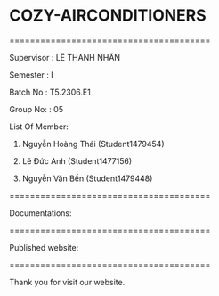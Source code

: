 <h1>COZY-AIRCONDITIONERS</h1>

=======================================

Supervisor : LÊ THANH NHÂN

Semester : I

Batch No : T5.2306.E1

Group No: : 05

List Of Member:

  1. Nguyễn Hoàng Thái (Student1479454)

  2. Lê Đức Anh (Student1477156)

  3. Nguyễn Văn Bền (Student1479448)

=======================================

Documentations:

=======================================

Published website: 

=======================================

Thank you for visit our website.
